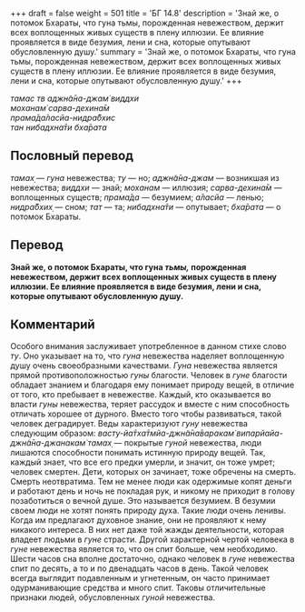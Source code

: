 +++
draft = false
weight = 501
title = 'БГ 14.8'
description = 'Знай же, о потомок Бхараты, что гуна тьмы, порожденная невежеством, держит всех воплощенных живых существ в плену иллюзии. Ее влияние проявляется в виде безумия, лени и сна, которые опутывают обусловленную душу.'
summary = 'Знай же, о потомок Бхараты, что гуна тьмы, порожденная невежеством, держит всех воплощенных живых существ в плену иллюзии. Ее влияние проявляется в виде безумия, лени и сна, которые опутывают обусловленную душу.'
+++

_тамас тв аджн̃а̄на-джам̇ виддхи  
моханам̇ сарва-дехина̄м  
прама̄да̄ласйа-нидра̄бхис  
тан нибадхна̄ти бха̄рата_

## Пословный перевод

_тамах̣_ — _гуна_ невежества; _ту_ — но; _аджн̃а̄на_\-_джам_ — возникшая из невежества; _виддхи_ — знай; _моханам_ — иллюзия; _сарва_\-_дехина̄м_ — воплощенных существ; _прама̄да_ — безумием; _а̄ласйа_ — ленью; _нидра̄бхих̣_ — сном; _тат_ — та; _нибадхна̄ти_ — опутывает; _бха̄рата_ — о потомок Бхараты.

## Перевод

**Знай же, о потомок Бхараты, что гуна _тьмы,_ порожденная невежеством, держит всех воплощенных живых существ в плену иллюзии. Ее влияние проявляется в виде безумия, лени и сна, которые опутывают обусловленную душу.**

## Комментарий

Особого внимания заслуживает употребленное в данном стихе слово _ту_. Оно указывает на то, что _гуна_ невежества наделяет воплощенную душу очень своеобразными качествами. _Гуна_ невежества является прямой противоположностью _гуны_ благости. Человек в _гуне_ благости обладает знанием и благодаря ему понимает природу вещей, в отличие от того, кто пребывает в невежестве. Каждый, кто оказывается во власти _гуны_ невежества, теряет рассудок и вместе с ним способность отличать хорошее от дурного. Вместо того чтобы развиваться, такой человек деградирует. Веды характеризуют _гуну_ невежества следующим образом: _васту-йа̄тха̄тмйа-джн̃а̄на̄варакам̇ випарйайа-джн̃а̄на-джанакам̇ тамах̣_ — покрытые _гуной_ невежества, люди лишаются способности понимать истинную природу вещей. Так, каждый знает, что все его предки умерли, и значит, он тоже умрет; человек смертен. Дети, которых он зачинает, тоже обречены на смерть. Смерть неотвратима. Тем не менее люди как одержимые копят деньги и работают день и ночь не покладая рук, и никому не приходит в голову позаботиться о вечной душе. Это называется безумием. В безумии своем люди не хотят понять природу духа. Такие люди очень ленивы. Когда им предлагают духовное знание, они не проявляют к нему никакого интереса. В них нет даже той жажды деятельности, которая владеет людьми в _гуне_ страсти. Другой характерной чертой человека в _гуне_ невежества является то, что он спит больше, чем необходимо. Шести часов сна вполне достаточно, однако человек в _гуне_ невежества спит по десять, а то и по двенадцать часов в день. Такой человек всегда выглядит подавленным и угнетенным, он часто принимает одурманивающие средства и много спит. Таковы отличительные признаки людей, обусловленных _гуной_ невежества.

